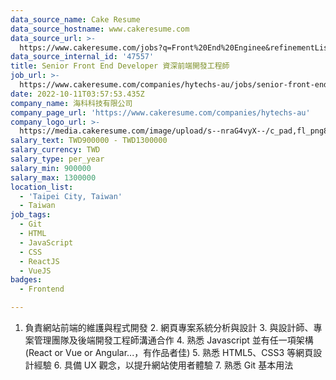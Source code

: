 ```yaml
---
data_source_name: Cake Resume
data_source_hostname: www.cakeresume.com
data_source_url: >-
  https://www.cakeresume.com/jobs?q=Front%20End%20Enginee&refinementList[lang_name][0]=E[…]tech_front-end-development&range[salary_range][min]=1000000
data_source_internal_id: '47557'
title: Senior Front End Developer 資深前端開發工程師
job_url: >-
  https://www.cakeresume.com/companies/hytechs-au/jobs/senior-front-end-developer-0edbf4
date: 2022-10-11T03:57:53.435Z
company_name: 海科科技有限公司
company_page_url: 'https://www.cakeresume.com/companies/hytechs-au'
company_logo_url: >-
  https://media.cakeresume.com/image/upload/s--nraG4vyX--/c_pad,fl_png8,h_200,w_200/v1665454659/tsskgxqxoe7y0mfkulrz.png
salary_text: TWD900000 - TWD1300000
salary_currency: TWD
salary_type: per_year
salary_min: 900000
salary_max: 1300000
location_list:
  - 'Taipei City, Taiwan'
  - Taiwan
job_tags:
  - Git
  - HTML
  - JavaScript
  - CSS
  - ReactJS
  - VueJS
badges:
  - Frontend

---
```


1. 負責網站前端的維護與程式開發 2. 網頁專案系統分析與設計 3. 與設計師、專案管理團隊及後端開發工程師溝通合作 4. 熟悉 Javascript 並有任一項架構 (React or Vue or Angular...，有作品者佳) 5. 熟悉 HTML5、CSS3 等網頁設計經驗 6. 具備 UX 觀念，以提升網站使用者體驗 7. 熟悉 Git 基本用法